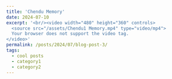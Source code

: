 ```yaml
---
title: 'Chendu Memory'
date: 2024-07-10
excerpt: '<br/><video width="480" height="360" controls>
  <source src="/assets/Chendu1 Memory.mp4" type="video/mp4">
  Your browser does not support the video tag.
</video>'
permalink: /posts/2024/07/blog-post-3/
tags:
  - cool posts
  - category1
  - category2
---
```



